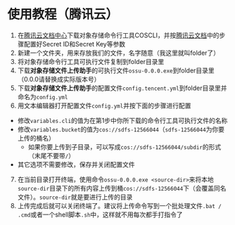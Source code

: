 # 使用教程（腾讯云）

1. 在[腾讯云文档中心](https://cloud.tencent.com/document/product/436/63144)下载对象存储命令行工具COSCLI，并按[腾讯云文档](https://cloud.tencent.com/document/product/436/63144#.E9.85.8D.E7.BD.AE.E5.8F.82.E6.95.B0)中的步骤配置好Secret ID和Secret Key等参数
2. 新建一个文件夹，用来存放我们的文件，名字随意（我这里就叫folder了）
3. 将对象存储命令行工具可执行文件复制到folder目录里
4. 下载**对象存储文件上传助手**的可执行文件`ossu-0.0.0.exe`到folder目录里（0.0.0请替换成实际版本号）
5. 下载**对象存储文件上传助手**的配置文件`config.tencent.yml`到folder目录里并命名为`config.yml`
6. 用文本编辑器打开配置文件`config.yml`并按下面的步骤进行配置
  + 修改`variables.cli`的值为在第1步中你所下载的命令行工具可执行文件的名称
  + 修改`variables.bucket`的值为`cos://sdfs-12566044`（`sdfs-12566044`为你要上传的桶名）
    + 如果你要上传到子目录，可以写成`cos://sdfs-12566044/subdir`的形式（末尾不要带`/`）
  + 其它选项不需要修改，保存并关闭配置文件
7. 在当前目录打开终端，使用命令`ossu-0.0.0.exe <source-dir>`来将本地`source-dir`目录下的所有内容上传到桶`cos://sdfs-12566044`下（会覆盖同名文件）。`source-dir`就是要进行上传的目录
7. 上传完成后就可以关闭终端了。建议将上传命令写到一个批处理文件`.bat / .cmd`或者一个shell脚本`.sh`中，这样就不用每次都手打指令了